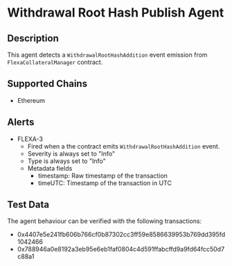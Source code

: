 # Withdrawal Root Hash Publish Agent

## Description

This agent detects a `WithdrawalRootHashAddition` event emission from `FlexaCollateralManager` contract.

## Supported Chains

- Ethereum

## Alerts

- FLEXA-3
  - Fired when a the contract emits `WithdrawalRootHashAddition` event.
  - Severity is always set to "Info"
  - Type is always set to "Info"
  - Metadata fields
    - timestamp: Raw timestamp of the transaction
    - timeUTC: Timestamp of the transaction in UTC

## Test Data

The agent behaviour can be verified with the following transactions:

- 0x4407e5e241fb606b766cf0b87302cc3ff59e8586639953b769dd395fd1042466
- 0x788946a0e8192a3eb95e6eb1faf0804c4d591ffabcffd9a9fd64fcc50d7c88a1
